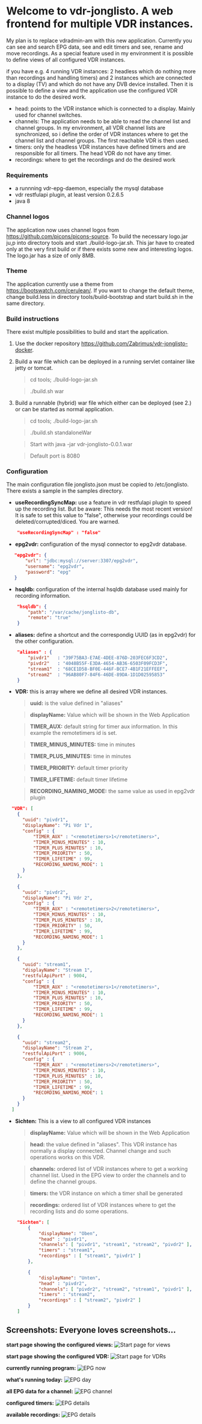 # Welcome to vdr-jonglisto. A web frontend for multiple VDR instances.

My plan is to replace vdradmin-am with this new application. Currently you can see and search EPG data, see and edit timers and see, rename and move recordings.
As a special feature used in my environment it is possible to define views of all configured VDR instances.

if you have e.g. 4 running VDR instances: 2 headless which do nothing more than recordings and handling timers) and 2 instances which are connected to a display (TV) and which do not have any DVB device installed. Then it is possible to define a view and the application use the configured VDR instance to do the desired work.

* head: points to the VDR instance which is connected to a display. Mainly used for channel switches.
* channels: The application needs to be able to read the channel list and channel groups. In my environment, all VDR channel lists are synchronized, so i define the order of VDR instances where to get the channel list and channel groups. The first reachable VDR is then used.
* timers: only the headless VDR instances have defined timers and are responsible for all timers. The head VDR do not have any timer.
* recordings: where to get the recordings and do the desired work

### Requirements
* a runnning vdr-epg-daemon, especially the mysql database
* vdr restfulapi plugin, at least version 0.2.6.5
* java 8

### Channel logos
The application now uses channel logos from <https://github.com/picons/picons-source>. To build the necessary logo.jar ju,p into directory tools and start ./build-logo-jar.sh.
This jar have to created only at the very first build or if there exists some new and interesting logos. The logo.jar has a size of only 8MB.

### Theme
The application currently use a theme from <https://bootswatch.com/cerulean/>. If you want to change the default theme, change build.less in directory tools/build-bootstrap and start build.sh in the same directory.

### Build instructions 

There exist multiple possibilities to build and start the application. 

1.  Use the docker repository <https://github.com/Zabrimus/vdr-jonglisto-docker>.

2.  Build a war file which can be deployed in a running servlet container like jetty or tomcat.
	> cd tools; ./build-logo-jar.sh
	
	> ./build.sh war
	
3.  Build a runnable (hybrid) war file which either can be deployed  (see 2.) or can be started as normal application.
	> cd tools; ./build-logo-jar.sh
	  
	> ./build.sh standaloneWar
	
	> Start with java -jar vdr-jonglisto-0.0.1.war
	
	> Default port is 8080
    
### Configuration
The main configuration file jonglisto.json must be copied to /etc/jonglisto. There exists a sample in the samples directory.

 
* **useRecordingSyncMap:** use a feature in vdr restfulapi plugin to speed up the recording list. But be aware: This needs the most recent version! It is safe to set this value to "false", otherwise your recordings could be deleted/corrupted/diced. You are warned.
```json
	"useRecordingSyncMap" : "false"
```
	
* **epg2vdr:** configuration of the mysql connector to epg2vdr database.
 ```json
	"epg2vdr": {
    	"url": "jdbc:mysql://server:3307/epg2vdr",
    	"username": "epg2vdr",
    	"password": "epg"
    }
```
  
* **hsqldb:** configuration of the internal hsqldb database used mainly for recording information. 
```json
	"hsqldb": {
		"path": "/var/cache/jonglisto-db",
		"remote": "true"
	}
```
	
* **aliases:** define a shortcut and the correspondig UUID (as in epg2vdr) for the other configuration.
```json
	"aliases" : {
		"pivdr1"   : "39F75BA3-E7AE-4DEE-876D-203FEC6F3CD2",
		"pivdr2"   : "4048B55F-E3DA-4654-AB36-6503F09FCD3F",
		"stream1"  : "68CE1D58-BF0E-446F-BCE7-4B1F21EFFEEF",
		"stream2"  : "96AB80F7-84F6-46DE-89DA-1D1D02595853"
	}
```

* **VDR:** this is array where we define all desired VDR instances.

	> **uuid:** is the value defined in "aliases"
	
	> **displayName:** Value which will be shown in the Web Application
	
	> **TIMER_AUX:** default string for timer aux information. In this example the remotetimers id is set.
	
	> **TIMER_MINUS_MINUTES:** time in minutes
	
	> **TIMER_PLUS_MINUTES:** time in minutes
	
	> **TIMER_PRIORITY:** default timer priority
		
	> **TIMER_LIFETIME:** default timer lifetime
	
	> **RECORDING_NAMING_MODE:** the same value as used in epg2vdr plugin
	
```json
  "VDR": [
    {
      "uuid": "pivdr1",
      "displayName": "Pi Vdr 1",
      "config" : {
      	  "TIMER_AUX" : "<remotetimers>1</remotetimers>",
		  "TIMER_MINUS_MINUTES" : 10,
		  "TIMER_PLUS_MINUTES" : 10,
		  "TIMER_PRIORITY" : 50,
		  "TIMER_LIFETIME" : 99,
		  "RECORDING_NAMING_MODE": 1		
      }
    },

    {
      "uuid": "pivdr2",
      "displayName": "Pi Vdr 2",
      "config" : {
      	  "TIMER_AUX" : "<remotetimers>2</remotetimers>",
		  "TIMER_MINUS_MINUTES" : 10,
		  "TIMER_PLUS_MINUTES" : 10,
		  "TIMER_PRIORITY" : 50,
		  "TIMER_LIFETIME" : 99,
		  "RECORDING_NAMING_MODE": 1	
      }
    },

    {
      "uuid": "stream1",
      "displayName": "Stream 1",
      "restfulApiPort" : 9004,     
      "config" : {
      	  "TIMER_AUX" : "<remotetimers>1</remotetimers>",
		  "TIMER_MINUS_MINUTES" : 10,
		  "TIMER_PLUS_MINUTES" : 10,
		  "TIMER_PRIORITY" : 50,
		  "TIMER_LIFETIME" : 99,
		  "RECORDING_NAMING_MODE": 1	
      }
    },

    {
      "uuid": "stream2",
      "displayName": "Stream 2",
      "restfulApiPort" : 9006,
      "config" : {
      	  "TIMER_AUX" : "<remotetimers>2</remotetimers>",
		  "TIMER_MINUS_MINUTES" : 10,
		  "TIMER_PLUS_MINUTES" : 10,
		  "TIMER_PRIORITY" : 50,
		  "TIMER_LIFETIME" : 99,
		  "RECORDING_NAMING_MODE": 1	
      }
    }
  ]	
```		
 
* **Sichten:** This is a view to all configured VDR instances

	> **displayName:** Value which will be shown in the Web Application
	
	> **head:** the value defined in "aliases". This VDR instance has normally a display connected. Channel change and such operations works on this VDR.
	
	> **channels:** ordered list of VDR instances where to get a working channel list. Used in the EPG view to order the channels and to define the channel groups.
	 	
	> **timers:** the VDR instance on which a timer shall be generated
	
	> **recordings:** ordered list of VDR instances where to get the recording lists and do some operations.
	
```json
	"Sichten": [
		{
			"displayName": "Oben",
			"head" : "pivdr1",
			"channels": [ "pivdr1", "stream1", "stream2", "pivdr2" ],
			"timers" : "stream1",
			"recordings" : [ "stream1", "pivdr1" ]
		},

		{
			"displayName": "Unten",
			"head" : "pivdr2",
			"channels": [ "pivdr2", "stream2", "stream1", "pivdr1" ],
			"timers" : "stream2",
			"recordings" : [ "stream2", "pivdr2" ]
		}
	]  
```

## **Screenshots:** Everyone loves screenshots...

**start page showing the configured views:**
![Start page for views](https://github.com/Zabrimus/page/blob/master/startseite-sichten.png)

**start page showing the configured VDR:**
![Start page for VDRs](https://github.com/Zabrimus/page/blob/master/startseite-vdr.png)

**currently running program:**
![EPG now](https://github.com/Zabrimus/page/blob/master/epg-now.png)

**what's running today:**
![EPG day](https://github.com/Zabrimus/page/blob/master/epg-day.png)

**all EPG data for a channel:**
![EPG channel](https://github.com/Zabrimus/page/blob/master/epg-channel.png)

**configured timers:**
![EPG details](https://github.com/Zabrimus/page/blob/master/timer.png)

**available recordings:**
![EPG details](https://github.com/Zabrimus/page/blob/master/recordings.png)






